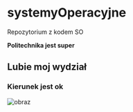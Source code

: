 # systemyOperacyjne
Repozytorium z kodem SO

**Politechnika jest super**

## Lubie moj wydział

### Kierunek jest ok

![obraz](http://ocs-pl.oktawave.com/v1/AUTH_2887234e-384a-4873-8bc5-405211db13a2/splay/2016/09/bob-budowniczy.jpg)

